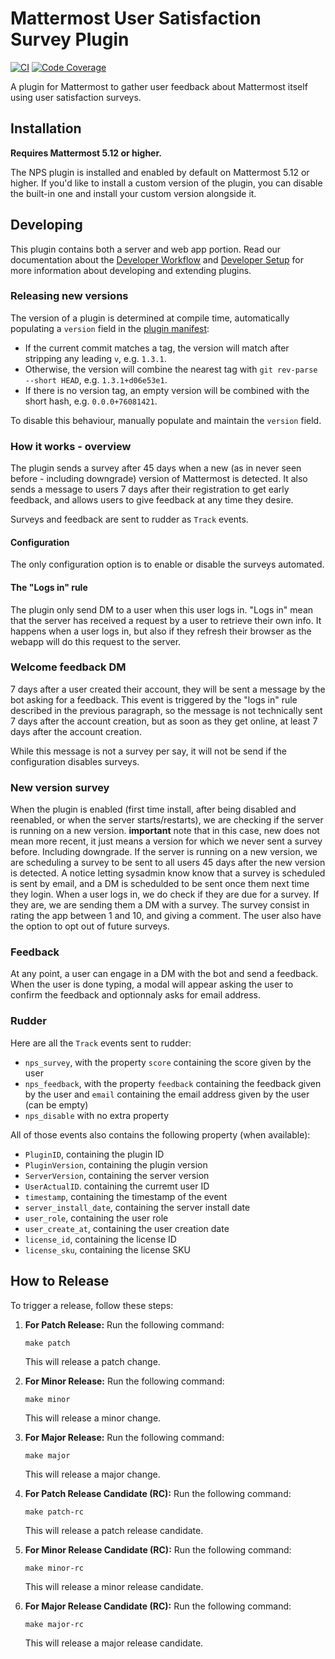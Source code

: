# Mattermost User Satisfaction Survey Plugin

[![CI](https://github.com/mattermost/mattermost-plugin-nps/actions/workflows/ci.yml/badge.svg?branch=master)](https://github.com/mattermost/mattermost-plugin-nps/actions/workflows/ci.yml)
[![Code Coverage](https://img.shields.io/codecov/c/github/mattermost/mattermost-plugin-nps/master.svg)](https://codecov.io/gh/mattermost/mattermost-plugin-nps)

A plugin for Mattermost to gather user feedback about Mattermost itself using user satisfaction surveys.

## Installation

__Requires Mattermost 5.12 or higher.__

The NPS plugin is installed and enabled by default on Mattermost 5.12 or higher. If you'd like to install a custom version of the plugin, you can disable the built-in one and install your custom version alongside it.

## Developing

This plugin contains both a server and web app portion. Read our documentation about the [Developer Workflow](https://developers.mattermost.com/integrate/plugins/developer-workflow/) and [Developer Setup](https://developers.mattermost.com/integrate/plugins/developer-setup/) for more information about developing and extending plugins.

### Releasing new versions

The version of a plugin is determined at compile time, automatically populating a `version` field in the [plugin manifest](plugin.json):
* If the current commit matches a tag, the version will match after stripping any leading `v`, e.g. `1.3.1`.
* Otherwise, the version will combine the nearest tag with `git rev-parse --short HEAD`, e.g. `1.3.1+d06e53e1`.
* If there is no version tag, an empty version will be combined with the short hash, e.g. `0.0.0+76081421`.

To disable this behaviour, manually populate and maintain the `version` field.

### How it works - overview

The plugin sends a survey after 45 days when a new (as in never seen before - including downgrade) version of Mattermost is detected. It also sends a message to users 7 days after their registration to get early feedback, and allows users to give feedback at any time they desire.

Surveys and feedback are sent to rudder as `Track` events.

#### Configuration

The only configuration option is to enable or disable the surveys automated.

#### The "Logs in" rule

The plugin only send DM to a user when this user logs in. "Logs in"  mean that the server has received a request by a user to retrieve their own info. It happens when a user logs in, but also if they refresh their browser as the webapp will do this request to the server. 

### Welcome feedback DM

7 days after a user created their account, they will be sent a message by the bot asking for a feedback. This event is triggered by the "logs in" rule described in the previous paragraph, so the message is not technically sent 7 days after the account creation, but as soon as they get online, at least 7 days after the account creation. 

While this message is not a survey per say, it will not be send if the configuration disables surveys.

### New version survey

When the plugin is enabled (first time install, after being disabled and reenabled, or when the server starts/restarts), we are checking if the server is running on a new version. **important** note that in this case, new does not mean more recent, it just means a version for which we never sent a survey before. Including downgrade.
If the server is running on a new version, we are scheduling a survey to be sent to all users 45 days after the new version is detected.
A notice letting sysadmin know know that a survey is scheduled is sent  by email, and a DM is schedulded to be sent once them next time they login.
When a user logs in, we do check if they are due for a survey. If they are, we are sending them a DM with a survey.
The survey consist in rating the app between 1 and 10, and giving a comment. The user also have the option to opt out of future surveys.

### Feedback

At any point, a user can engage in a DM with the bot and send a feedback. When the user is done typing, a modal will appear asking the user to confirm the feedback and optionnaly asks for email address.

### Rudder

Here are all the `Track` events sent to rudder:

- `nps_survey`, with the property `score` containing the score given by the user
- `nps_feedback`, with the property `feedback` containing the feedback given by the user and `email` containing the email address given by the user (can be empty)
- `nps_disable` with no extra property

All of those events also contains the following property (when available):

- `PluginID`, containing the plugin ID
- `PluginVersion`, containing the plugin version
- `ServerVersion`, containing the server version
- `UserActualID`. containing the curremt user ID
- `timestamp`, containing the timestamp of the event
- `server_install_date`, containing the server install date
- `user_role`, containing the user role
- `user_create_at`, containing the user creation date
- `license_id`, containing the license ID
- `license_sku`, containing the license SKU

## How to Release

To trigger a release, follow these steps:

1. **For Patch Release:** Run the following command:
    ```
    make patch
    ```
   This will release a patch change.

2. **For Minor Release:** Run the following command:
    ```
    make minor
    ```
   This will release a minor change.

3. **For Major Release:** Run the following command:
    ```
    make major
    ```
   This will release a major change.

4. **For Patch Release Candidate (RC):** Run the following command:
    ```
    make patch-rc
    ```
   This will release a patch release candidate.

5. **For Minor Release Candidate (RC):** Run the following command:
    ```
    make minor-rc
    ```
   This will release a minor release candidate.

6. **For Major Release Candidate (RC):** Run the following command:
    ```
    make major-rc
    ```
   This will release a major release candidate.
